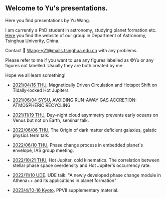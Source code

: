 ## Welcome to Yu's presentations.
Here you find presentations by Yu Wang.

I am currently a PhD student in astronomy, studying planet formation etc. [Here](http://i.astro.tsinghua.edu.cn/~cormel/NewSite/) you find the website of our group in Department of Astronomy, Tsinghua Univerity, China.

Contact 📧 <Wang-y21@mails.tsinghua.edu.cn> with any problems. 

Please refer to me if you want to use any figures labelled as ©Yu or any figures not labelled. Usually they are both created by me.

Hope we all learn something!

- [2021/04/16 THU](https://rainkings.github.io/Yu_pre/hot_Jupiter_wind.pdf), Magnetically Driven Circulation and Hotspot Shift on Tidally-locked Hot Jupiters

- [2021/06/04 SYSU](https://rainkings.github.io/Yu_pre/recycling), AVOIDING RUN-AWAY GAS ACCRETION: ATMOSPHERIC RECYCLING

- [2021/11/19 THU](https://rainkings.github.io/Yu_pre/WangYu_seminar.pdf), Day–night cloud asymmetry prevents
early oceans on Venus but not on Earth, seminar talk. 

- [2022/06/06 THU](https://rainkings.github.io/Yu_pre/dmdg.pdf), The Origin of dark matter
deficient galaxies, galatic physics term talk. 

- [2022/06/10 THU](https://rainkings.github.io/Yu_pre/phase_change.pdf), Phase change process in
embedded planet's envelope, IAS group meeting. 

- [2022/10/21 THU](https://rainkings.github.io/Yu_pre/Hot_Jupiter_cold_kinematics.pdf), Hot Jupiter, cold kinematics. The correlation between stellar phase space overdensity and Hot Jupiter's occurrency rate.

- [2022/11/10 UDE](https://rainkings.github.io/Yu_pre/2022_11_10_UDE/index). UDE talk: "A newly developed phase change module in Athena++ and its applications in planet formation"

- [2023/4/10-16 Kyoto](https://rainkings.github.io/Yu_pre/Presentations/MyPresentations/PPVII/PPVII). PPVII supplementary material.

